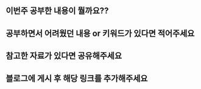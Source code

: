 ## 이번주 공부한 내용이 뭘까요??

## 공부하면서 어려웠던 내용 or 키워드가 있다면 적어주세요


## 참고한 자료가 있다면 공유해주세요


## 블로그에 게시 후 해당 링크를 추가해주세요

